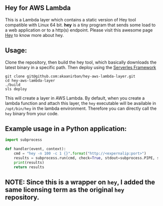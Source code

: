 ## Hey for AWS Lambda

This is a Lambda layer which contains a static version of Hey tool compatible with Linux 64 bit. **hey** is a tiny program that sends some load to a web application or to a http(s) endpoint. 
Please visit this awesome page [Hey](https://github.com/rakyll/hey) to know more about hey.

## Usage:

Clone the repository, then build the hey tool, which basically downloads the latest binary in a specific path. Then deploy using the [Serverles Framework](https://github.com/serverless/serverless)
```
git clone git@github.com:akaanirban/hey-aws-lambda-layer.git
cd hey-aws-lambda-layer
./build
sls deploy
```

This will create a layer in AWS Lambda. By default, when you create a lambda function and attach this layer, the `hey` executable will be available in `/opt/bin/hey` in the lambda environment. Therefore you can directly call the `hey` binary from your code.

## Example usage in a Python application:
```python
import subprocess
   
def handler(event, context):
    cmd = "hey -n 100 -c 1 {}".format("http://<expernalip:port>")
    results = subprocess.run(cmd, check=True, stdout=subprocess.PIPE, shell=True).stdout
    print(results)
    return results
```

## NOTE: Since this is a wrapper on `hey`, I added the same licensing term as the original `hey` repository.